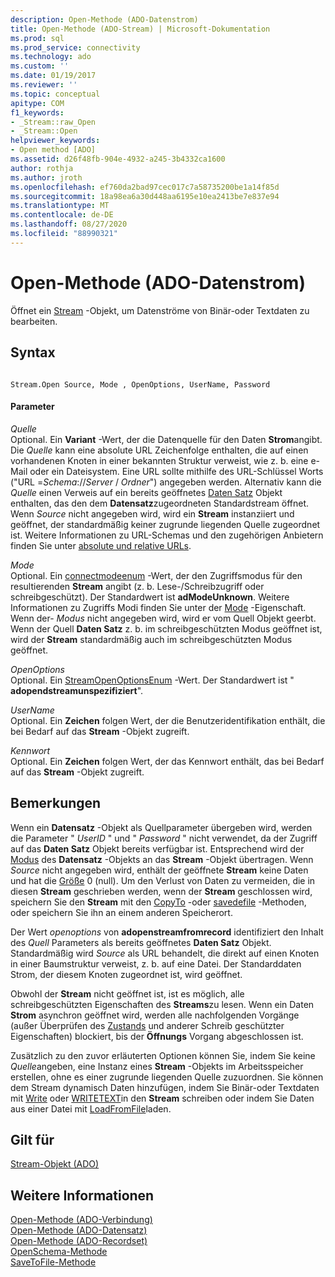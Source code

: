 ```yaml
---
description: Open-Methode (ADO-Datenstrom)
title: Open-Methode (ADO-Stream) | Microsoft-Dokumentation
ms.prod: sql
ms.prod_service: connectivity
ms.technology: ado
ms.custom: ''
ms.date: 01/19/2017
ms.reviewer: ''
ms.topic: conceptual
apitype: COM
f1_keywords:
- _Stream::raw_Open
- _Stream::Open
helpviewer_keywords:
- Open method [ADO]
ms.assetid: d26f48fb-904e-4932-a245-3b4332ca1600
author: rothja
ms.author: jroth
ms.openlocfilehash: ef760da2bad97cec017c7a58735200be1a14f85d
ms.sourcegitcommit: 18a98ea6a30d448aa6195e10ea2413be7e837e94
ms.translationtype: MT
ms.contentlocale: de-DE
ms.lasthandoff: 08/27/2020
ms.locfileid: "88990321"
---
```

# <a name="open-method-ado-stream"></a>Open-Methode (ADO-Datenstrom)
Öffnet ein [Stream](./stream-object-ado.md) -Objekt, um Datenströme von Binär-oder Textdaten zu bearbeiten.  
  
## <a name="syntax"></a>Syntax  
  
```  
  
Stream.Open Source, Mode , OpenOptions, UserName, Password  
```  
  
#### <a name="parameters"></a>Parameter  
 *Quelle*  
 Optional. Ein **Variant** -Wert, der die Datenquelle für den Daten **Strom**angibt. Die *Quelle* kann eine absolute URL Zeichenfolge enthalten, die auf einen vorhandenen Knoten in einer bekannten Struktur verweist, wie z. b. eine e-Mail oder ein Dateisystem. Eine URL sollte mithilfe des URL-Schlüssel Worts ("URL =*Schema*://*Server* / *Ordner*") angegeben werden. Alternativ kann die *Quelle* einen Verweis auf ein bereits geöffnetes [Daten Satz](./record-object-ado.md) Objekt enthalten, das den dem **Datensatz**zugeordneten Standardstream öffnet. Wenn *Source* nicht angegeben wird, wird ein **Stream** instanziiert und geöffnet, der standardmäßig keiner zugrunde liegenden Quelle zugeordnet ist. Weitere Informationen zu URL-Schemas und den zugehörigen Anbietern finden Sie unter [absolute und relative URLs](../../guide/data/absolute-and-relative-urls.md).  
  
 *Mode*  
 Optional. Ein [connectmodeenum](./connectmodeenum.md) -Wert, der den Zugriffsmodus für den resultierenden **Stream** angibt (z. b. Lese-/Schreibzugriff oder schreibgeschützt). Der Standardwert ist **adModeUnknown**. Weitere Informationen zu Zugriffs Modi finden Sie unter der [Mode](./mode-property-ado.md) -Eigenschaft. Wenn der- *Modus* nicht angegeben wird, wird er vom Quell Objekt geerbt. Wenn der Quell **Daten Satz** z. b. im schreibgeschützten Modus geöffnet ist, wird der **Stream** standardmäßig auch im schreibgeschützten Modus geöffnet.  
  
 *OpenOptions*  
 Optional. Ein [StreamOpenOptionsEnum](./streamopenoptionsenum.md) -Wert. Der Standardwert ist " **adopendstreamunspezifiziert**".  
  
 *UserName*  
 Optional. Ein **Zeichen** folgen Wert, der die Benutzeridentifikation enthält, die bei Bedarf auf das **Stream** -Objekt zugreift.  
  
 *Kennwort*  
 Optional. Ein **Zeichen** folgen Wert, der das Kennwort enthält, das bei Bedarf auf das **Stream** -Objekt zugreift.  
  
## <a name="remarks"></a>Bemerkungen  
 Wenn ein **Datensatz** -Objekt als Quellparameter übergeben wird, werden die Parameter " *UserID* " und " *Password* " nicht verwendet, da der Zugriff auf das **Daten Satz** Objekt bereits verfügbar ist. Entsprechend wird der [Modus](./mode-property-ado.md) des **Datensatz** -Objekts an das **Stream** -Objekt übertragen. Wenn *Source* nicht angegeben wird, enthält der geöffnete **Stream** keine Daten und hat die [Größe](./size-property-ado-stream.md) 0 (null). Um den Verlust von Daten zu vermeiden, die in diesen **Stream** geschrieben werden, wenn der **Stream** geschlossen wird, speichern Sie den **Stream** mit den [CopyTo](./copyto-method-ado.md) -oder [savedefile](./savetofile-method.md) -Methoden, oder speichern Sie ihn an einem anderen Speicherort.  
  
 Der Wert *openoptions* von **adopenstreamfromrecord** identifiziert den Inhalt des *Quell* Parameters als bereits geöffnetes **Daten Satz** Objekt. Standardmäßig wird *Source* als URL behandelt, die direkt auf einen Knoten in einer Baumstruktur verweist, z. b. auf eine Datei. Der Standarddaten Strom, der diesem Knoten zugeordnet ist, wird geöffnet.  
  
 Obwohl der **Stream** nicht geöffnet ist, ist es möglich, alle schreibgeschützten Eigenschaften des **Streams**zu lesen. Wenn ein Daten **Strom** asynchron geöffnet wird, werden alle nachfolgenden Vorgänge (außer Überprüfen des [Zustands](./state-property-ado.md) und anderer Schreib geschützter Eigenschaften) blockiert, bis der **Öffnungs** Vorgang abgeschlossen ist.  
  
 Zusätzlich zu den zuvor erläuterten Optionen können Sie, indem Sie keine *Quelle*angeben, eine Instanz eines **Stream** -Objekts im Arbeitsspeicher erstellen, ohne es einer zugrunde liegenden Quelle zuzuordnen. Sie können dem Stream dynamisch Daten hinzufügen, indem Sie Binär-oder Textdaten mit [Write](./write-method.md) oder [WRITETEXT](./writetext-method.md)in den **Stream** schreiben oder indem Sie Daten aus einer Datei mit [LoadFromFile](./loadfromfile-method-ado.md)laden.  
  
## <a name="applies-to"></a>Gilt für  
 [Stream-Objekt (ADO)](./stream-object-ado.md)  
  
## <a name="see-also"></a>Weitere Informationen  
 [Open-Methode (ADO-Verbindung)](./open-method-ado-connection.md)   
 [Open-Methode (ADO-Datensatz)](./open-method-ado-record.md)   
 [Open-Methode (ADO-Recordset)](./open-method-ado-recordset.md)   
 [OpenSchema-Methode](./openschema-method.md)   
 [SaveToFile-Methode](./savetofile-method.md)